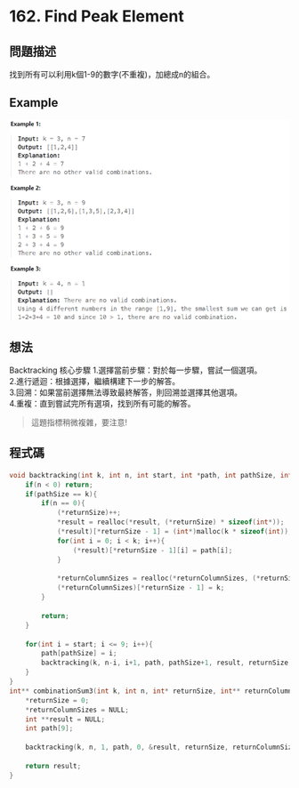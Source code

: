 # 162. Find Peak Element
## 問題描述
找到所有可以利用k個1-9的數字(不重複)，加總成n的組合。

## Example
![Example](https://github.com/pu9730962/Leetcode/blob/main/Images/Combination%20Sum%20III.png)

## 想法
Backtracking 核心步驟
1.選擇當前步驟：對於每一步驟，嘗試一個選項。  
2.進行遞迴：根據選擇，繼續構建下一步的解答。  
3.回溯：如果當前選擇無法導致最終解答，則回溯並選擇其他選項。  
4.重複：直到嘗試完所有選項，找到所有可能的解答。  

>這題指標稍微複雜，要注意!

## 程式碼
```C
void backtracking(int k, int n, int start, int *path, int pathSize, int ***result, int *returnSize, int **returnColumnSizes){
    if(n < 0) return;
    if(pathSize == k){
        if(n == 0){
            (*returnSize)++;
            *result = realloc(*result, (*returnSize) * sizeof(int*));
            (*result)[*returnSize - 1] = (int*)malloc(k * sizeof(int));
            for(int i = 0; i < k; i++){
                (*result)[*returnSize - 1][i] = path[i];
            }

            *returnColumnSizes = realloc(*returnColumnSizes, (*returnSize) * sizeof(int));
            (*returnColumnSizes)[*returnSize - 1] = k;
        }

        return;
    }

    for(int i = start; i <= 9; i++){
        path[pathSize] = i;
        backtracking(k, n-i, i+1, path, pathSize+1, result, returnSize, returnColumnSizes);
    }
}
int** combinationSum3(int k, int n, int* returnSize, int** returnColumnSizes) {
    *returnSize = 0;
    *returnColumnSizes = NULL;
    int **result = NULL;
    int path[9];

    backtracking(k, n, 1, path, 0, &result, returnSize, returnColumnSizes);

    return result;
}
```
